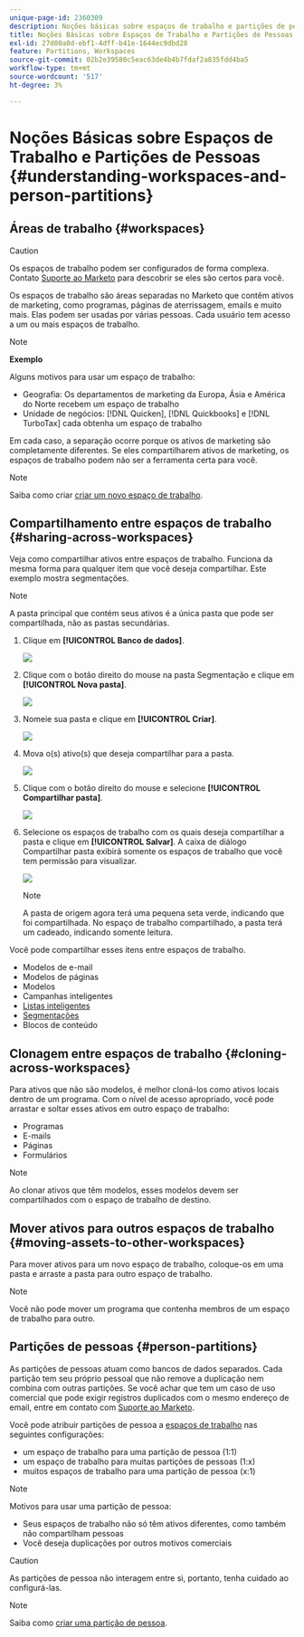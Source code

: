 ```yaml
---
unique-page-id: 2360309
description: Noções básicas sobre espaços de trabalho e partições de pessoas - Documentação do Marketo - Documentação do produto
title: Noções Básicas sobre Espaços de Trabalho e Partições de Pessoas
exl-id: 27d00a0d-ebf1-4dff-b41e-1644ec9dbd28
feature: Partitions, Workspaces
source-git-commit: 02b2e39580c5eac63de4b4b7fdaf2a835fdd4ba5
workflow-type: tm+mt
source-wordcount: '517'
ht-degree: 3%

---
```


# Noções Básicas sobre Espaços de Trabalho e Partições de Pessoas {#understanding-workspaces-and-person-partitions}

## Áreas de trabalho {#workspaces}

>[!CAUTION]
>
>Os espaços de trabalho podem ser configurados de forma complexa. Contato [Suporte ao Marketo](https://nation.marketo.com/t5/Support/ct-p/Support) para descobrir se eles são certos para você.

Os espaços de trabalho são áreas separadas no Marketo que contêm ativos de marketing, como programas, páginas de aterrissagem, emails e muito mais. Elas podem ser usadas por várias pessoas. Cada usuário tem acesso a um ou mais espaços de trabalho.

>[!NOTE]
>
>**Exemplo**
>
>Alguns motivos para usar um espaço de trabalho:
>
>* Geografia: Os departamentos de marketing da Europa, Ásia e América do Norte recebem um espaço de trabalho
>* Unidade de negócios: [!DNL Quicken], [!DNL Quickbooks] e [!DNL TurboTax] cada obtenha um espaço de trabalho
>
>Em cada caso, a separação ocorre porque os ativos de marketing são completamente diferentes. Se eles compartilharem ativos de marketing, os espaços de trabalho podem não ser a ferramenta certa para você.

>[!NOTE]
>
>Saiba como criar [criar um novo espaço de trabalho](/help/marketo/product-docs/administration/workspaces-and-person-partitions/create-a-new-workspace.md).

## Compartilhamento entre espaços de trabalho {#sharing-across-workspaces}

Veja como compartilhar ativos entre espaços de trabalho. Funciona da mesma forma para qualquer item que você deseja compartilhar. Este exemplo mostra segmentações.

>[!NOTE]
>
>A pasta principal que contém seus ativos é a única pasta que pode ser compartilhada, não as pastas secundárias.

1. Clique em **[!UICONTROL Banco de dados]**.

   ![](assets/understanding-workspaces-and-person-partitions-1.png)

1. Clique com o botão direito do mouse na pasta Segmentação e clique em **[!UICONTROL Nova pasta]**.

   ![](assets/understanding-workspaces-and-person-partitions-2.png)

1. Nomeie sua pasta e clique em **[!UICONTROL Criar]**.

   ![](assets/understanding-workspaces-and-person-partitions-3.png)

1. Mova o(s) ativo(s) que deseja compartilhar para a pasta.

   ![](assets/understanding-workspaces-and-person-partitions-4.png)

1. Clique com o botão direito do mouse e selecione **[!UICONTROL Compartilhar pasta]**.

   ![](assets/understanding-workspaces-and-person-partitions-5.png)

1. Selecione os espaços de trabalho com os quais deseja compartilhar a pasta e clique em **[!UICONTROL Salvar]**. A caixa de diálogo Compartilhar pasta exibirá somente os espaços de trabalho que você tem permissão para visualizar.

   ![](assets/understanding-workspaces-and-person-partitions-6.png)

   >[!NOTE]
   >
   >A pasta de origem agora terá uma pequena seta verde, indicando que foi compartilhada. No espaço de trabalho compartilhado, a pasta terá um cadeado, indicando somente leitura.

Você pode compartilhar esses itens entre espaços de trabalho.

* Modelos de e-mail
* Modelos de páginas
* Modelos
* Campanhas inteligentes
* [Listas inteligentes](/help/marketo/product-docs/core-marketo-concepts/smart-lists-and-static-lists/using-smart-lists/reference-a-list-or-smart-list-across-workspaces.md)
* [Segmentações](/help/marketo/product-docs/administration/workspaces-and-person-partitions/share-segmentations-across-workspaces-and-partitions.md)
* Blocos de conteúdo

## Clonagem entre espaços de trabalho {#cloning-across-workspaces}

Para ativos que não são modelos, é melhor cloná-los como ativos locais dentro de um programa.  Com o nível de acesso apropriado, você pode arrastar e soltar esses ativos em outro espaço de trabalho:

* Programas
* E-mails
* Páginas
* Formulários

>[!NOTE]
>
>Ao clonar ativos que têm modelos, esses modelos devem ser compartilhados com o espaço de trabalho de destino.

## Mover ativos para outros espaços de trabalho {#moving-assets-to-other-workspaces}

Para mover ativos para um novo espaço de trabalho, coloque-os em uma pasta e arraste a pasta para outro espaço de trabalho.

>[!NOTE]
>
>Você não pode mover um programa que contenha membros de um espaço de trabalho para outro.

## Partições de pessoas {#person-partitions}

As partições de pessoas atuam como bancos de dados separados. Cada partição tem seu próprio pessoal que não remove a duplicação nem combina com outras partições. Se você achar que tem um caso de uso comercial que pode exigir registros duplicados com o mesmo endereço de email, entre em contato com [Suporte ao Marketo](https://nation.marketo.com/t5/Support/ct-p/Support).

Você pode atribuir partições de pessoa a  [espaços de trabalho](create-a-new-workspace.md) nas seguintes configurações:

* um espaço de trabalho para uma partição de pessoa (1:1)
* um espaço de trabalho para muitas partições de pessoas (1:x)
* muitos espaços de trabalho para uma partição de pessoa (x:1)

>[!NOTE]
>
>Motivos para usar uma partição de pessoa:
>
>* Seus espaços de trabalho não só têm ativos diferentes, como também não compartilham pessoas
>* Você deseja duplicações por outros motivos comerciais

>[!CAUTION]
>
>As partições de pessoa não interagem entre si, portanto, tenha cuidado ao configurá-las.

>[!NOTE]
>
>Saiba como [criar uma partição de pessoa](/help/marketo/product-docs/administration/workspaces-and-person-partitions/create-a-person-partition.md).

